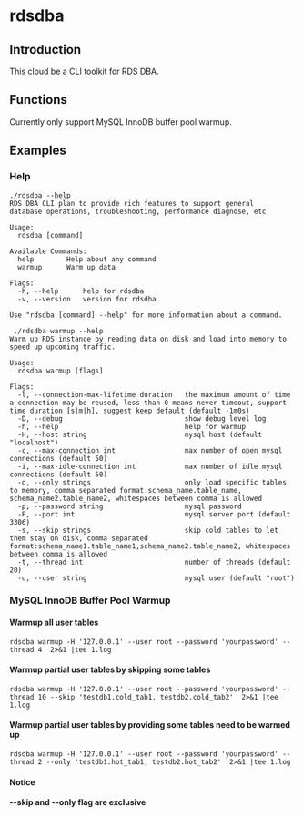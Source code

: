 # rdsdba

## Introduction
This cloud be a CLI toolkit for RDS DBA.

## Functions
Currently only support MySQL InnoDB buffer pool warmup.

## Examples
### Help
```shell
./rdsdba --help
RDS DBA CLI plan to provide rich features to support general
database operations, troubleshooting, performance diagnose, etc

Usage:
  rdsdba [command]

Available Commands:
  help        Help about any command
  warmup      Warm up data

Flags:
  -h, --help      help for rdsdba
  -v, --version   version for rdsdba

Use "rdsdba [command] --help" for more information about a command.
```

```shell
 ./rdsdba warmup --help
Warm up RDS instance by reading data on disk and load into memory to
speed up upcoming traffic.

Usage:
  rdsdba warmup [flags]

Flags:
  -l, --connection-max-lifetime duration   the maximum amount of time a connection may be reused, less than 0 means never timeout, support time duration [s|m|h], suggest keep default (default -1m0s)
  -D, --debug                              show debug level log
  -h, --help                               help for warmup
  -H, --host string                        mysql host (default "localhost")
  -c, --max-connection int                 max number of open mysql connections (default 50)
  -i, --max-idle-connection int            max number of idle mysql connections (default 50)
  -o, --only strings                       only load specific tables to memory, comma separated format:schema_name.table_name, schema_name2.table_name2, whitespaces between comma is allowed
  -p, --password string                    mysql password
  -P, --port int                           mysql server port (default 3306)
  -s, --skip strings                       skip cold tables to let them stay on disk, comma separated format:schema_name1.table_name1,schema_name2.table_name2, whitespaces between comma is allowed
  -t, --thread int                         number of threads (default 20)
  -u, --user string                        mysql user (default "root")
```

### MySQL InnoDB Buffer Pool Warmup
#### Warmup all user tables
```shell
rdsdba warmup -H '127.0.0.1' --user root --password 'yourpassword' --thread 4  2>&1 |tee 1.log 
```

#### Warmup partial user tables by skipping some tables
```shell
rdsdba warmup -H '127.0.0.1' --user root --password 'yourpassword' --thread 10 --skip 'testdb1.cold_tab1, testdb2.cold_tab2'  2>&1 |tee 1.log 
```

#### Warmup partial user tables by providing some tables need to be warmed up
```shell
rdsdba warmup -H '127.0.0.1' --user root --password 'yourpassword' --thread 2 --only 'testdb1.hot_tab1, testdb2.hot_tab2'  2>&1 |tee 1.log 
```
#### Notice
**--skip and --only flag are exclusive**